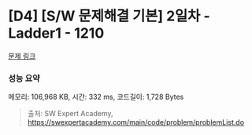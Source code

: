 # [D4] [S/W 문제해결 기본] 2일차 - Ladder1 - 1210 

[문제 링크](https://swexpertacademy.com/main/code/problem/problemDetail.do?contestProbId=AV14ABYKADACFAYh) 

### 성능 요약

메모리: 106,968 KB, 시간: 332 ms, 코드길이: 1,728 Bytes



> 출처: SW Expert Academy, https://swexpertacademy.com/main/code/problem/problemList.do